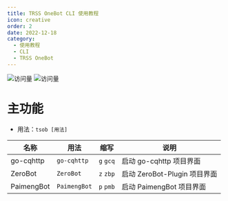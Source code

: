 ```yaml
---
title: TRSS OneBot CLI 使用教程
icon: creative
order: 2
date: 2022-12-18
category:
  - 使用教程
  - CLI
  - TRSS OneBot
---
```


![访问量](https://visitor-badge.glitch.me/badge?page_id=TimeRainStarSky-TRSS_Script-CLI-TRSS_OneBot&right_color=red&left_text=访%20问%20量) ![访问量](https://profile-counter.glitch.me/TimeRainStarSky-TRSS_Script-CLI-TRSS_OneBot/count.svg)

# 主功能

- 用法：`tsob [用法]`

| 名称       | 用法         | 缩写      | 说明                         |
| ---------- | ------------ | --------- | ---------------------------- |
| go-cqhttp  | `go-cqhttp`  | `g` `gcq` | 启动 go-cqhttp 项目界面      |
| ZeroBot    | `ZeroBot`    | `z` `zbp` | 启动 ZeroBot-Plugin 项目界面 |
| PaimengBot | `PaimengBot` | `p` `pmb` | 启动 PaimengBot 项目界面     |
